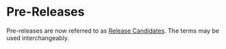 # Pre-Releases

Pre-releases are now referred to as [Release Candidates](./advanced-release-candidates.md). The terms may
be used interchangeably.
